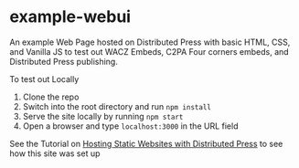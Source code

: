 # example-webui
An example Web Page hosted on Distributed Press with basic HTML, CSS, and Vanilla JS to test out WACZ Embeds, C2PA Four corners embeds, and Distributed Press publishing.

To test out Locally
1. Clone the repo
2. Switch into the root directory and run `npm install`
3. Serve the site locally by running `npm start`
4. Open a browser and type `localhost:3000` in the URL field


See the Tutorial on [Hosting Static Websites with Distributed Press](https://www.notion.so/Distributed-Press-Website-Setup-a6ff9f3860364de0a8754532b00530c5) to see how this site was set up
